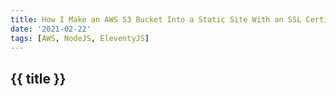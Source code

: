 ```yaml
---
title: How I Make an AWS S3 Bucket Into a Static Site With an SSL Certificat
date: '2021-02-22'
tags: [AWS, NodeJS, EleventyJS]
---
```


## {{ title }}
